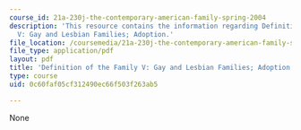 ```yaml
---
course_id: 21a-230j-the-contemporary-american-family-spring-2004
description: 'This resource contains the information regarding Definition of the Family
  V: Gay and Lesbian Families; Adoption.'
file_location: /coursemedia/21a-230j-the-contemporary-american-family-spring-2004/0c60faf05cf312490ec66f503f263ab5_MIT21A_230JS04_defioffam5.pdf
file_type: application/pdf
layout: pdf
title: 'Definition of the Family V: Gay and Lesbian Families; Adoption'
type: course
uid: 0c60faf05cf312490ec66f503f263ab5

---
```

None